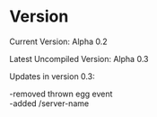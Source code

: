 Version
=======
Current Version: Alpha 0.2

Latest Uncompiled Version: Alpha 0.3

Updates in version 0.3:

-removed thrown egg event
<br>
-added /server-name <server name>
